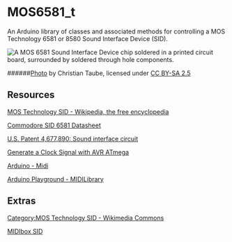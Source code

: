 MOS6581_t
=========

An Arduino library of classes and associated methods for controlling a MOS Technology 6581 or 8580 Sound Interface Device (SID).

![A MOS 6581 Sound Interface Device chip soldered in a printed circuit board, surrounded by soldered through hole components.](http://upload.wikimedia.org/wikipedia/commons/thumb/0/0f/MOS6581_chtaube061229.jpg/320px-MOS6581_chtaube061229.jpg "A MOS 6581 sound chip from a Commodore 64 main board")


######[Photo](https://commons.wikimedia.org/wiki/File:MOS6581_chtaube061229.jpg) by Christian Taube, licensed under [CC BY-SA 2.5](https://creativecommons.org/licenses/by-sa/2.5/deed.en)



Resources
---------

[MOS Technology SID - Wikipedia, the free encyclopedia](https://en.wikipedia.org/wiki/MOS_Technology_SID)

[Commodore SID 6581 Datasheet](http://www.waitingforfriday.com/index.php/Commodore_SID_6581_Datasheet)

[U.S. Patent 4,677,890: Sound interface circuit](http://www.google.com/patents/US4677890)

[Generate a Clock Signal with AVR ATmega](http://www.bot-thoughts.com/2011/06/generate-clock-signal-with-avr-atmega.html)

[Arduino - Midi](http://arduino.cc/en/Tutorial/Midi)

[Arduino Playground - MIDILibrary](http://playground.arduino.cc/Main/MIDILibrary)



Extras
------

[Category:MOS Technology SID - Wikimedia Commons](https://commons.wikimedia.org/wiki/Category:MOS_Technology_SID)

[MIDIbox SID](http://www.ucapps.de/midibox_sid.html)
